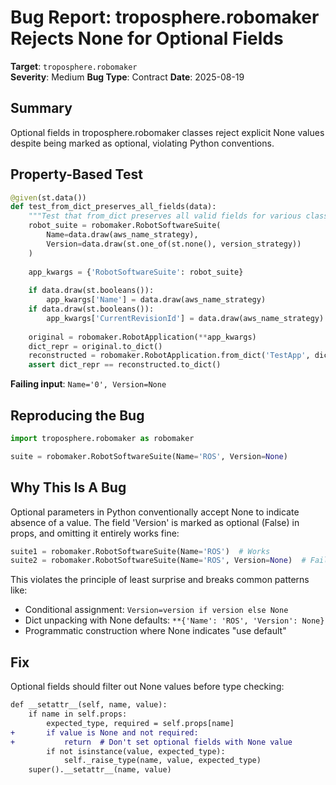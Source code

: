 # Bug Report: troposphere.robomaker Rejects None for Optional Fields

**Target**: `troposphere.robomaker`  
**Severity**: Medium
**Bug Type**: Contract
**Date**: 2025-08-19

## Summary

Optional fields in troposphere.robomaker classes reject explicit None values despite being marked as optional, violating Python conventions.

## Property-Based Test

```python
@given(st.data())
def test_from_dict_preserves_all_fields(data):
    """Test that from_dict preserves all valid fields for various classes"""
    robot_suite = robomaker.RobotSoftwareSuite(
        Name=data.draw(aws_name_strategy),
        Version=data.draw(st.one_of(st.none(), version_strategy))
    )
    
    app_kwargs = {'RobotSoftwareSuite': robot_suite}
    
    if data.draw(st.booleans()):
        app_kwargs['Name'] = data.draw(aws_name_strategy)
    if data.draw(st.booleans()):
        app_kwargs['CurrentRevisionId'] = data.draw(aws_name_strategy)
    
    original = robomaker.RobotApplication(**app_kwargs)
    dict_repr = original.to_dict()
    reconstructed = robomaker.RobotApplication.from_dict('TestApp', dict_repr)
    assert dict_repr == reconstructed.to_dict()
```

**Failing input**: `Name='0', Version=None`

## Reproducing the Bug

```python
import troposphere.robomaker as robomaker

suite = robomaker.RobotSoftwareSuite(Name='ROS', Version=None)
```

## Why This Is A Bug

Optional parameters in Python conventionally accept None to indicate absence of a value. The field 'Version' is marked as optional (False) in props, and omitting it entirely works fine:

```python
suite1 = robomaker.RobotSoftwareSuite(Name='ROS')  # Works
suite2 = robomaker.RobotSoftwareSuite(Name='ROS', Version=None)  # Fails
```

This violates the principle of least surprise and breaks common patterns like:
- Conditional assignment: `Version=version if version else None`
- Dict unpacking with None defaults: `**{'Name': 'ROS', 'Version': None}`
- Programmatic construction where None indicates "use default"

## Fix

Optional fields should filter out None values before type checking:

```diff
def __setattr__(self, name, value):
    if name in self.props:
        expected_type, required = self.props[name]
+       if value is None and not required:
+           return  # Don't set optional fields with None value
        if not isinstance(value, expected_type):
            self._raise_type(name, value, expected_type)
    super().__setattr__(name, value)
```